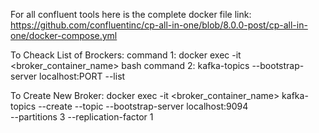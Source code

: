 For all confluent tools here is the complete docker file link:
https://github.com/confluentinc/cp-all-in-one/blob/8.0.0-post/cp-all-in-one/docker-compose.yml 

To Cheack List of Brockers:
command 1: docker exec -it <broker_container_name> bash
command 2: kafka-topics --bootstrap-server localhost:PORT --list

To Create New Broker:
docker exec -it <broker_container_name> kafka-topics --create   --topic <Topic Name>   --bootstrap-server localhost:9094   
--partitions 3   --replication-factor 1